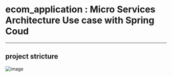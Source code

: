 # ecom_application : Micro Services Architecture Use case with Spring Coud
-----------------------------------------------------
## project stricture

![image](https://github.com/hayatelallaouy01/ecom_application/assets/123452386/caf5439c-5996-4b80-b099-9f9dcbba68e3)

##

